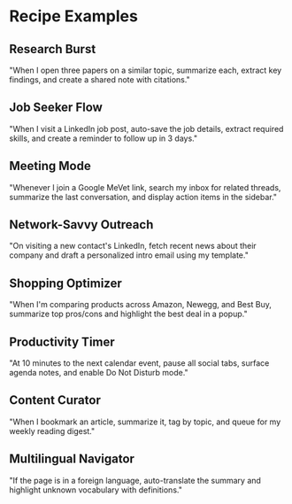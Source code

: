# Recipe Examples

## Research Burst
"When I open three papers on a similar topic, summarize each, extract key findings, and create a shared note with citations."

## Job Seeker Flow
"When I visit a LinkedIn job post, auto-save the job details, extract required skills, and create a reminder to follow up in 3 days."

## Meeting Mode
"Whenever I join a Google MeVet link, search my inbox for related threads, summarize the last conversation, and display action items in the sidebar."

## Network-Savvy Outreach
"On visiting a new contact's LinkedIn, fetch recent news about their company and draft a personalized intro email using my template."

## Shopping Optimizer
"When I'm comparing products across Amazon, Newegg, and Best Buy, summarize top pros/cons and highlight the best deal in a popup."

## Productivity Timer
"At 10 minutes to the next calendar event, pause all social tabs, surface agenda notes, and enable Do Not Disturb mode."

## Content Curator
"When I bookmark an article, summarize it, tag by topic, and queue for my weekly reading digest."

## Multilingual Navigator
"If the page is in a foreign language, auto-translate the summary and highlight unknown vocabulary with definitions."